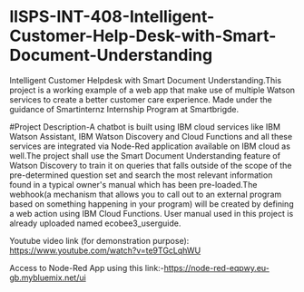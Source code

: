 # llSPS-INT-408-Intelligent-Customer-Help-Desk-with-Smart-Document-Understanding

Intelligent Customer Helpdesk with Smart Document Understanding.This project is a working example of a web app that make use of  multiple Watson services to create a better customer care experience. Made under the guidance of Smartinternz Internship Program at Smartbrigde.

#Project Description-A chatbot is built using IBM cloud services like IBM Watson Assistant, IBM Watson Discovery and Cloud Functions and all these services are integrated via Node-Red application available on IBM cloud as well.The project shall use the Smart Document Understanding feature of Watson Discovery to train it on queries that falls outside of the scope of the pre-determined question set and search the most relevant information found in a typical owner's manual which has been pre-loaded.The webhook(a mechanism that allows you to call out to an external program based on something happening in your program) will be created by defining a web action using IBM Cloud Functions.
User manual used in this project is already uploaded named ecobee3_userguide.

Youtube video link (for demonstration purpose): https://www.youtube.com/watch?v=te9TGcLqhWU

Access to Node-Red App using this link:-https://node-red-eqpwy.eu-gb.mybluemix.net/ui
